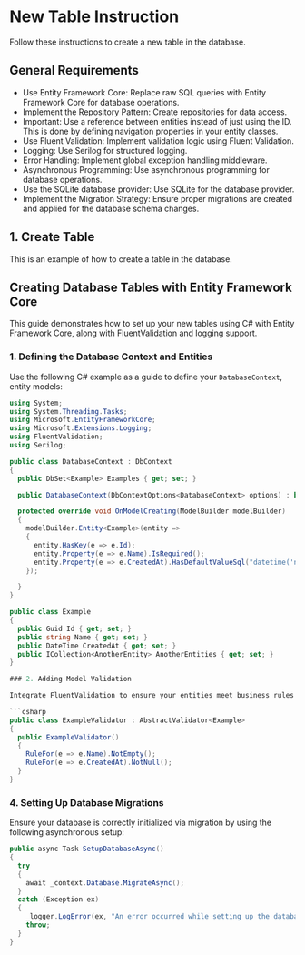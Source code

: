 # New Table Instruction

Follow these instructions to create a new table in the database.

## General Requirements
- Use Entity Framework Core: Replace raw SQL queries with Entity Framework Core for database operations.
- Implement the Repository Pattern: Create repositories for data access.
- Important: Use a reference between entities instead of just using the ID. This is done by defining navigation properties in your entity classes.
- Use Fluent Validation: Implement validation logic using Fluent Validation.
- Logging: Use Serilog for structured logging.
- Error Handling: Implement global exception handling middleware.
- Asynchronous Programming: Use asynchronous programming for database operations.
- Use the SQLite database provider: Use SQLite for the database provider.
- Implement the Migration Strategy: Ensure proper migrations are created and applied for the database schema changes.

## 1. Create Table
This is an example of how to create a table in the database.

## Creating Database Tables with Entity Framework Core

This guide demonstrates how to set up your new tables using C# with Entity Framework Core, along with FluentValidation and logging support.

### 1. Defining the Database Context and Entities

Use the following C# example as a guide to define your `DatabaseContext`, entity models:

```csharp
using System;
using System.Threading.Tasks;
using Microsoft.EntityFrameworkCore;
using Microsoft.Extensions.Logging;
using FluentValidation;
using Serilog;

public class DatabaseContext : DbContext
{
  public DbSet<Example> Examples { get; set; }

  public DatabaseContext(DbContextOptions<DatabaseContext> options) : base(options) { }

  protected override void OnModelCreating(ModelBuilder modelBuilder)
  {
    modelBuilder.Entity<Example>(entity =>
    {
      entity.HasKey(e => e.Id);
      entity.Property(e => e.Name).IsRequired();
      entity.Property(e => e.CreatedAt).HasDefaultValueSql("datetime('now', 'utc')");
    });

  }
}

public class Example
{
  public Guid Id { get; set; }
  public string Name { get; set; }
  public DateTime CreatedAt { get; set; }
  public ICollection<AnotherEntity> AnotherEntities { get; set; }
}

### 2. Adding Model Validation

Integrate FluentValidation to ensure your entities meet business rules. This example validates key properties for the `Example` entity:

```csharp
public class ExampleValidator : AbstractValidator<Example>
{
  public ExampleValidator()
  {
    RuleFor(e => e.Name).NotEmpty();
    RuleFor(e => e.CreatedAt).NotNull();
  }
}
```

### 4. Setting Up Database Migrations

Ensure your database is correctly initialized via migration by using the following asynchronous setup:

```csharp
public async Task SetupDatabaseAsync()
{
  try
  {
    await _context.Database.MigrateAsync();
  }
  catch (Exception ex)
  {
    _logger.LogError(ex, "An error occurred while setting up the database.");
    throw;
  }
}
```
